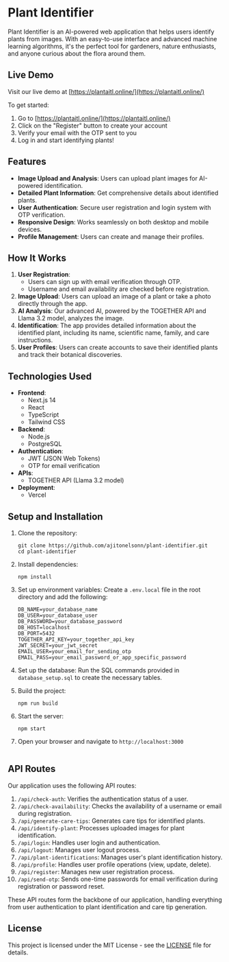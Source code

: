 # Plant Identifier

Plant Identifier is an AI-powered web application that helps users identify plants from images. With an easy-to-use interface and advanced machine learning algorithms, it's the perfect tool for gardeners, nature enthusiasts, and anyone curious about the flora around them.

## Live Demo

Visit our live demo at [https://plantaitl.online/](https://plantaitl.online/)

To get started:

1. Go to [https://plantaitl.online/](https://plantaitl.online/)
2. Click on the "Register" button to create your account
3. Verify your email with the OTP sent to you
4. Log in and start identifying plants!

## Features

- **Image Upload and Analysis**: Users can upload plant images for AI-powered identification.
- **Detailed Plant Information**: Get comprehensive details about identified plants.
- **User Authentication**: Secure user registration and login system with OTP verification.
- **Responsive Design**: Works seamlessly on both desktop and mobile devices.
- **Profile Management**: Users can create and manage their profiles.

## How It Works

1. **User Registration**:
   - Users can sign up with email verification through OTP.
   - Username and email availability are checked before registration.
2. **Image Upload**: Users can upload an image of a plant or take a photo directly through the app.
3. **AI Analysis**: Our advanced AI, powered by the TOGETHER API and Llama 3.2 model, analyzes the image.
4. **Identification**: The app provides detailed information about the identified plant, including its name, scientific name, family, and care instructions.
5. **User Profiles**: Users can create accounts to save their identified plants and track their botanical discoveries.

## Technologies Used

- **Frontend**:
  - Next.js 14
  - React
  - TypeScript
  - Tailwind CSS
- **Backend**:
  - Node.js
  - PostgreSQL
- **Authentication**:
  - JWT (JSON Web Tokens)
  - OTP for email verification
- **APIs**:
  - TOGETHER API (Llama 3.2 model)
- **Deployment**:
  - Vercel

## Setup and Installation

1. Clone the repository:

   ```
   git clone https://github.com/ajitonelsonn/plant-identifier.git
   cd plant-identifier
   ```

2. Install dependencies:

   ```
   npm install
   ```

3. Set up environment variables:
   Create a `.env.local` file in the root directory and add the following:

   ```
   DB_NAME=your_database_name
   DB_USER=your_database_user
   DB_PASSWORD=your_database_password
   DB_HOST=localhost
   DB_PORT=5432
   TOGETHER_API_KEY=your_together_api_key
   JWT_SECRET=your_jwt_secret
   EMAIL_USER=your_email_for_sending_otp
   EMAIL_PASS=your_email_password_or_app_specific_password
   ```

4. Set up the database:
   Run the SQL commands provided in `database_setup.sql` to create the necessary tables.

5. Build the project:

   ```
   npm run build
   ```

6. Start the server:

   ```
   npm start
   ```

7. Open your browser and navigate to `http://localhost:3000`

```

```

## API Routes

Our application uses the following API routes:

1. `/api/check-auth`: Verifies the authentication status of a user.
2. `/api/check-availability`: Checks the availability of a username or email during registration.
3. `/api/generate-care-tips`: Generates care tips for identified plants.
4. `/api/identify-plant`: Processes uploaded images for plant identification.
5. `/api/login`: Handles user login and authentication.
6. `/api/logout`: Manages user logout process.
7. `/api/plant-identifications`: Manages user's plant identification history.
8. `/api/profile`: Handles user profile operations (view, update, delete).
9. `/api/register`: Manages new user registration process.
10. `/api/send-otp`: Sends one-time passwords for email verification during registration or password reset.

These API routes form the backbone of our application, handling everything from user authentication to plant identification and care tip generation.

## License

This project is licensed under the MIT License - see the [LICENSE](LICENSE) file for details.
